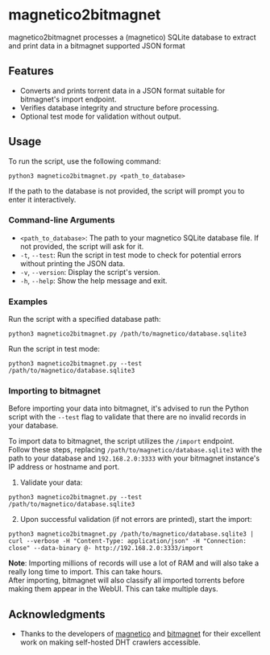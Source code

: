 # magnetico2bitmagnet
magnetico2bitmagnet processes a (magnetico) SQLite database to extract and print data in a bitmagnet supported JSON format

## Features
- Converts and prints torrent data in a JSON format suitable for bitmagnet's import endpoint.
- Verifies database integrity and structure before processing.
- Optional test mode for validation without output.

## Usage

To run the script, use the following command:

```
python3 magnetico2bitmagnet.py <path_to_database>
```

If the path to the database is not provided, the script will prompt you to enter it interactively.

### Command-line Arguments

- `<path_to_database>`: The path to your magnetico SQLite database file. If not provided, the script will ask for it.
- `-t`, `--test`: Run the script in test mode to check for potential errors without printing the JSON data.
- `-v`, `--version`: Display the script's version.
- `-h`, `--help`: Show the help message and exit.

### Examples

Run the script with a specified database path:
```
python3 magnetico2bitmagnet.py /path/to/magnetico/database.sqlite3
```

Run the script in test mode:
```
python3 magnetico2bitmagnet.py --test /path/to/magnetico/database.sqlite3
```

### Importing to bitmagnet

Before importing your data into bitmagnet, it's advised to run the Python script with the `--test` flag to validate that there are no invalid records in your database.

To import data to bitmagnet, the script utilizes the `/import` endpoint.  
Follow these steps, replacing `/path/to/magnetico/database.sqlite3` with the path to your database and `192.168.2.0:3333` with your bitmagnet instance's IP address or hostname and port.

1. Validate your data:
```
python3 magnetico2bitmagnet.py --test /path/to/magnetico/database.sqlite3
```
2. Upon successful validation (if not errors are printed), start the import:
```
python3 magnetico2bitmagnet.py /path/to/magnetico/database.sqlite3 | curl --verbose -H "Content-Type: application/json" -H "Connection: close" --data-binary @- http://192.168.2.0:3333/import
```
**Note**: Importing millions of records will use a lot of RAM and will also take a really long time to import. This can take hours.  
After importing, bitmagnet will also classify all imported torrents before making them appear in the WebUI. This can take multiple days.

## Acknowledgments

- Thanks to the developers of [magnetico](https://github.com/boramalper/magnetico) and [bitmagnet](https://github.com/bitmagnet-io/bitmagnet) for their excellent work on making self-hosted DHT crawlers accessible.
